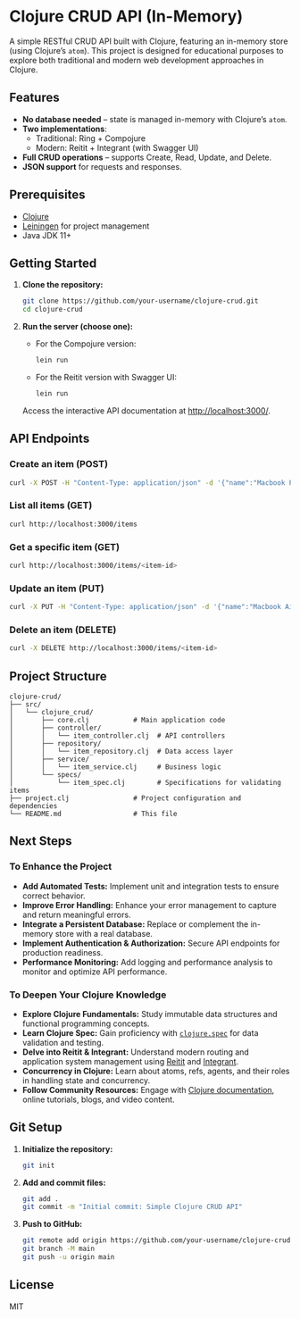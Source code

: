 # Clojure CRUD API (In-Memory)

A simple RESTful CRUD API built with Clojure, featuring an in-memory store (using Clojure’s `atom`). This project is designed for educational purposes to explore both traditional and modern web development approaches in Clojure.

## Features

- **No database needed** – state is managed in-memory with Clojure’s `atom`.
- **Two implementations**:
  - Traditional: Ring + Compojure
  - Modern: Reitit + Integrant (with Swagger UI)
- **Full CRUD operations** – supports Create, Read, Update, and Delete.
- **JSON support** for requests and responses.

## Prerequisites

- [Clojure](https://clojure.org/guides/getting_started)
- [Leiningen](https://leiningen.org/) for project management
- Java JDK 11+

## Getting Started

1. **Clone the repository:**
   ```bash
   git clone https://github.com/your-username/clojure-crud.git
   cd clojure-crud
   ```

2. **Run the server (choose one):**
   - For the Compojure version:
     ```bash
     lein run
     ```
   - For the Reitit version with Swagger UI:
     ```bash
     lein run
     ```
     
   Access the interactive API documentation at [http://localhost:3000/](http://localhost:3000/).

## API Endpoints

### Create an item (POST)
```bash
curl -X POST -H "Content-Type: application/json" -d '{"name":"Macbook Pro","price":1999.99}' http://localhost:3000/items
```

### List all items (GET)
```bash
curl http://localhost:3000/items
```

### Get a specific item (GET)
```bash
curl http://localhost:3000/items/<item-id>
```

### Update an item (PUT)
```bash
curl -X PUT -H "Content-Type: application/json" -d '{"name":"Macbook Air","price":1299.99}' http://localhost:3000/items/<item-id>
```

### Delete an item (DELETE)
```bash
curl -X DELETE http://localhost:3000/items/<item-id>
```

## Project Structure

```
clojure-crud/
├── src/
│   └── clojure_crud/
│       ├── core.clj           # Main application code
│       ├── controller/
│       │   └── item_controller.clj  # API controllers
│       ├── repository/
│       │   └── item_repository.clj  # Data access layer
│       ├── service/
│       │   └── item_service.clj     # Business logic
│       └── specs/
│           └── item_spec.clj        # Specifications for validating items
├── project.clj                # Project configuration and dependencies
└── README.md                  # This file
```

## Next Steps

### To Enhance the Project
- **Add Automated Tests:** Implement unit and integration tests to ensure correct behavior.
- **Improve Error Handling:** Enhance your error management to capture and return meaningful errors.
- **Integrate a Persistent Database:** Replace or complement the in-memory store with a real database.
- **Implement Authentication & Authorization:** Secure API endpoints for production readiness.
- **Performance Monitoring:** Add logging and performance analysis to monitor and optimize API performance.

### To Deepen Your Clojure Knowledge
- **Explore Clojure Fundamentals:** Study immutable data structures and functional programming concepts.
- **Learn Clojure Spec:** Gain proficiency with [`clojure.spec`](https://clojure.org/guides/spec) for data validation and testing.
- **Delve into Reitit & Integrant:** Understand modern routing and application system management using [Reitit](https://github.com/metosin/reitit) and [Integrant](https://github.com/weavejester/integrant).
- **Concurrency in Clojure:** Learn about atoms, refs, agents, and their roles in handling state and concurrency.
- **Follow Community Resources:** Engage with [Clojure documentation](https://clojure.org), online tutorials, blogs, and video content.

## Git Setup

1. **Initialize the repository:**
   ```bash
   git init
   ```

2. **Add and commit files:**
   ```bash
   git add .
   git commit -m "Initial commit: Simple Clojure CRUD API"
   ```

3. **Push to GitHub:**
   ```bash
   git remote add origin https://github.com/your-username/clojure-crud.git
   git branch -M main
   git push -u origin main
   ```

## License

MIT